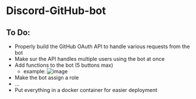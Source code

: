 # Discord-GitHub-bot

## To Do:
- Properly build the GitHub OAuth API to handle various requests from the bot
- Make sur the API handles multiple users using the bot at once
- Add functions to the bot (5 buttons max)
  - example:
  ![image](https://github.com/fuegovic/Discord-GH-bot/assets/32828263/86b90c99-48f4-4c13-9b96-df552b9b9466)
- Make the bot assign a role
- ...
- Put everything in a docker container for easier deployment 
